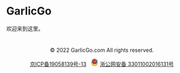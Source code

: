 # GarlicGo

欢迎来到这里。

# 

<!-- Footer -->
<div align="center">
    <p class="a2021SemiDesignAllRi">© 2022 GarlicGo.com All rights reserved.</p>
    <a href="https://beian.miit.gov.cn/" target="_blank" class="beianText" rel="noreferrer">京ICP备19058139号-13</a>&nbsp;&nbsp;
    <img src="./images/beian.png" class="image45" alt="">
    <a href="http://www.beian.gov.cn/portal/registerSystemInfo?recordcode=33011002016131" target="_blank" class="beianText" rel="noreferrer">浙公网安备 33011002016131号</a>
</div>

